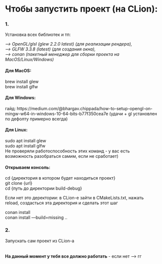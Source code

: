 <h1>Чтобы запустить проект (на CLion):</h1>
<h3>1.</h3> Установка всех библиотек и тп:
<p>
<em>
--> OpenGL/glsl (glew 2.2.0 latest) (для реализации рендера),<br>
--> GLFW 3.3.8 (latest) (для создания окна),<br>
--> conan (пакетный менеджер для сборки проекта на MacOS/Linux/Windows)<br>
</em>
</p>
<p>

<h4>Для MacOS:</h4>
<p>
brew install glew<br>
brew install glfw<br>
</p>

<h4>Для Windows:</h4>
<p>
гайд: https://medium.com/@bhargav.chippada/how-to-setup-opengl-on-mingw-w64-in-windows-10-64-bits-b77f350cea7e
(удачи + gl установлен по дефолту примерно всегда)
</p>

<h4>Для Linux:</h4>
<p>
sudo apt install glew<br>
sudo apt install glfw<br>
Не проверяли работоспособность этих команд - у вас есть возможность разобраться самим, если не сработает)
</p>

<h4>Открываем консоль:</h4>

cd {директория в котором будет находиться проект}<br>
git clone {url}<br> 
cd {путь до директории build-debug}<br>
<p>
Если нет это деректории: в CLion-e зайти в CMakeLists.txt, нажать reload, создасться эта директория и сделать этот шаг<br>
</p>
conan install<br>
conan install —build=missing ..<br>

<h3>2.</h3>
Запускать сам проект из CLion-a<br><br><br>
<strong>На данный момент у тебя все должно работать</strong> - если нет --> гг
